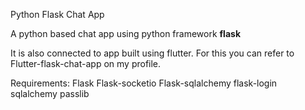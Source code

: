 Python Flask Chat App


A python based chat app using python framework **flask** 




It is also connected to app built using flutter. For this you can refer to Flutter-flask-chat-app on my profile.

Requirements:
    Flask
    Flask-socketio <!-- For bidirectional communication of messages -->
    Flask-sqlalchemy <!-- For storing messages, rooms and users -->
    flask-login <!-- For managing login sessions of user -->
    sqlalchemy <!-- For custom querying data use with flask-sqlalchemy -->
    passlib <!-- For hashing the users password -->